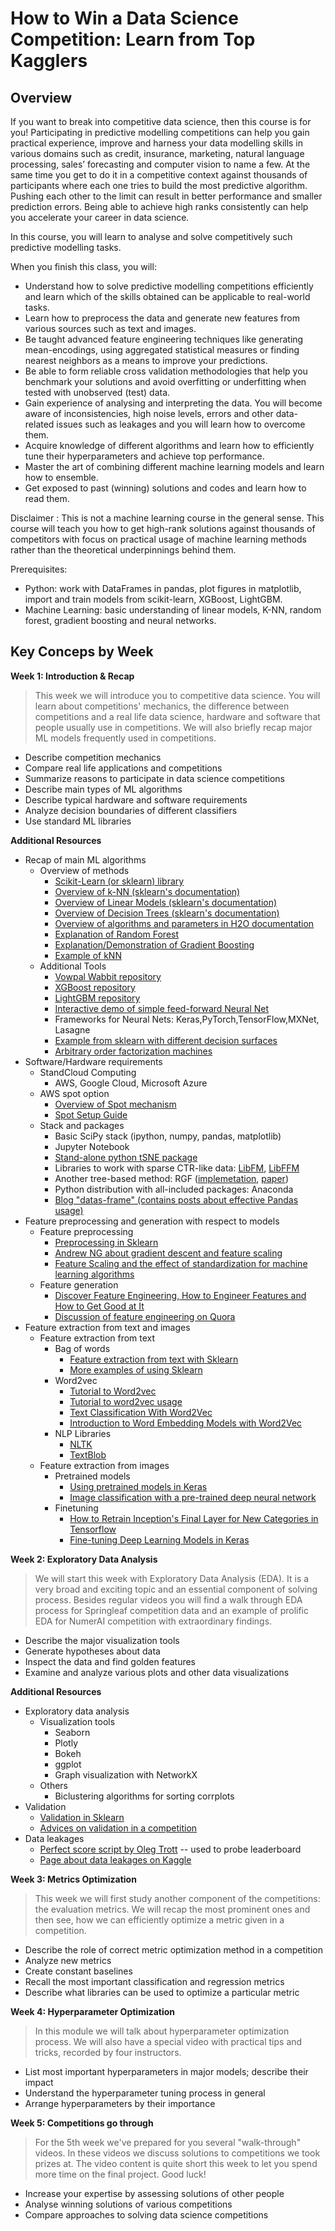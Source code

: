 # How to Win a Data Science Competition: Learn from Top Kagglers

## Overview

If you want to break into competitive data science, then this course is for you! Participating in predictive modelling competitions can help you gain practical experience, improve and harness your data modelling skills in various domains such as credit, insurance, marketing, natural language processing, sales’ forecasting and computer vision to name a few. At the same time you get to do it in a competitive context against thousands of participants where each one tries to build the most predictive algorithm. Pushing each other to the limit can result in better performance and smaller prediction errors. Being able to achieve high ranks consistently can help you accelerate your career in data science.

In this course, you will learn to analyse and solve competitively such predictive modelling tasks. 

When you finish this class, you will:

- Understand how to solve predictive modelling competitions efficiently and learn which of the skills obtained can be applicable to real-world tasks.
- Learn how to preprocess the data and generate new features from various sources such as text and images.
- Be taught advanced feature engineering techniques like generating mean-encodings, using aggregated statistical measures or finding nearest neighbors as a means to improve your predictions.
- Be able to form reliable cross validation methodologies that help you benchmark your solutions and avoid overfitting or underfitting when tested with unobserved (test) data. 
- Gain experience of analysing and interpreting the data. You will become aware of inconsistencies, high noise levels, errors and other data-related issues such as leakages and you will learn how to overcome them. 
- Acquire knowledge of different algorithms and learn how to efficiently tune their hyperparameters and achieve top performance. 
- Master the art of combining different machine learning models and learn how to ensemble. 
- Get exposed to past (winning) solutions and codes and learn how to read them.

Disclaimer : This is not a machine learning course in the general sense. This course will teach you how to get high-rank solutions against thousands of competitors with focus on practical usage of machine learning methods rather than the theoretical underpinnings behind them.

Prerequisites: 
- Python: work with DataFrames in pandas, plot figures in matplotlib, import and train models from scikit-learn, XGBoost, LightGBM.
- Machine Learning: basic understanding of linear models, K-NN, random forest, gradient boosting and neural networks.

## Key Conceps by Week

**Week 1: Introduction & Recap**

> This week we will introduce you to competitive data science. You will learn about competitions' mechanics, the difference between competitions and a real life data science, hardware and software that people usually use in competitions. We will also briefly recap major ML models frequently used in competitions.

- Describe competition mechanics
- Compare real life applications and competitions
- Summarize reasons to participate in data science competitions
- Describe main types of ML algorithms
- Describe typical hardware and software requirements
- Analyze decision boundaries of different classifiers
- Use standard ML libraries

**Additional Resources**

- Recap of main ML algorithms
  - Overview of methods
    - [Scikit-Learn (or sklearn) library](http://scikit-learn.org/)
    - [Overview of k-NN (sklearn's documentation)](http://scikit-learn.org/stable/modules/neighbors.html)
    - [Overview of Linear Models (sklearn's documentation)](http://scikit-learn.org/stable/modules/linear_model.html)
    - [Overview of Decision Trees (sklearn's documentation)](http://scikit-learn.org/stable/modules/tree.html)
    - [Overview of algorithms and parameters in H2O documentation](http://docs.h2o.ai/h2o/latest-stable/h2o-docs/data-science.html)
    - [Explanation of Random Forest](https://www.datasciencecentral.com/profiles/blogs/random-forests-explained-intuitively)
    - [Explanation/Demonstration of Gradient Boosting](http://arogozhnikov.github.io/2016/06/24/gradient_boosting_explained.html)
    - [Example of kNN](https://www.analyticsvidhya.com/blog/2018/03/introduction-k-neighbours-algorithm-clustering/)
  - Additional Tools
    - [Vowpal Wabbit repository](https://github.com/JohnLangford/vowpal_wabbit)
    - [XGBoost repository](https://github.com/dmlc/xgboost)
    - [LightGBM repository](https://github.com/Microsoft/LightGBM)
    - [Interactive demo of simple feed-forward Neural Net](http://playground.tensorflow.org/)
    - Frameworks for Neural Nets: Keras,PyTorch,TensorFlow,MXNet, Lasagne
    - [Example from sklearn with different decision surfaces](http://scikit-learn.org/stable/auto_examples/classification/plot_classifier_comparison.html)
    - [Arbitrary order factorization machines](https://github.com/geffy/tffm)
- Software/Hardware requirements
  - StandCloud Computing
    - AWS, Google Cloud, Microsoft Azure
  - AWS spot option
    - [Overview of Spot mechanism](http://docs.aws.amazon.com/AWSEC2/latest/UserGuide/using-spot-instances.html)
    - [Spot Setup Guide](http://www.datasciencebowl.com/aws_guide/)
  - Stack and packages
    - Basic SciPy stack (ipython, numpy, pandas, matplotlib)
    - Jupyter Notebook
    - [Stand-alone python tSNE package](https://github.com/danielfrg/tsne)
    - Libraries to work with sparse CTR-like data: [LibFM](http://www.libfm.org/), [LibFFM](https://www.csie.ntu.edu.tw/~cjlin/libffm/)
    - Another tree-based method: RGF ([implemetation](https://github.com/baidu/fast_rgf), [paper](https://arxiv.org/pdf/1109.0887.pdf))
    - Python distribution with all-included packages: Anaconda
    - [Blog "datas-frame" (contains posts about effective Pandas usage)](https://tomaugspurger.github.io/)
- Feature preprocessing and generation with respect to models
  - Feature preprocessing
    - [Preprocessing in Sklearn](http://scikit-learn.org/stable/modules/preprocessing.html)
    - [Andrew NG about gradient descent and feature scaling](https://www.coursera.org/learn/machine-learning/lecture/xx3Da/gradient-descent-in-practice-i-feature-scaling)
    - [Feature Scaling and the effect of standardization for machine learning algorithms](http://sebastianraschka.com/Articles/2014_about_feature_scaling.html)
  - Feature generation
    - [Discover Feature Engineering, How to Engineer Features and How to Get Good at It](https://machinelearningmastery.com/discover-feature-engineering-how-to-engineer-features-and-how-to-get-good-at-it/)
    - [Discussion of feature engineering on Quora](https://www.quora.com/What-are-some-best-practices-in-Feature-Engineering)
- Feature extraction from text and images
  - Feature extraction from text
    - Bag of words
      - [Feature extraction from text with Sklearn](http://scikit-learn.org/stable/modules/feature_extraction.html)
      - [More examples of using Sklearn](https://andhint.github.io/machine-learning/nlp/Feature-Extraction-From-Text/)
    - Word2vec
      - [Tutorial to Word2vec](https://www.tensorflow.org/tutorials/word2vec)
      - [Tutorial to word2vec usage](https://rare-technologies.com/word2vec-tutorial/)
      - [Text Classification With Word2Vec](http://nadbordrozd.github.io/blog/2016/05/20/text-classification-with-word2vec/)
      - [Introduction to Word Embedding Models with Word2Vec](https://taylorwhitten.github.io/blog/word2vec)
    - NLP Libraries
      - [NLTK](http://www.nltk.org/)
      - [TextBlob](https://github.com/sloria/TextBlob)
  - Feature extraction from images
    - Pretrained models
      - [Using pretrained models in Keras](https://keras.io/applications/)
      - [Image classification with a pre-trained deep neural network](https://www.kernix.com/blog/image-classification-with-a-pre-trained-deep-neural-network_p11)
    - Finetuning
      - [How to Retrain Inception's Final Layer for New Categories in Tensorflow](https://www.tensorflow.org/tutorials/image_retraining)
      - [Fine-tuning Deep Learning Models in Keras](https://flyyufelix.github.io/2016/10/08/fine-tuning-in-keras-part2.html)


**Week 2: Exploratory Data Analysis**

> We will start this week with Exploratory Data Analysis (EDA). It is a very broad and exciting topic and an essential component of solving process. Besides regular videos you will find a walk through EDA process for Springleaf competition data and an example of prolific EDA for NumerAI competition with extraordinary findings.

- Describe the major visualization tools
- Generate hypotheses about data
- Inspect the data and find golden features
- Examine and analyze various plots and other data visualizations

**Additional Resources**

- Exploratory data analysis
    - Visualization tools
        - Seaborn
        - Plotly
        - Bokeh
        - ggplot
        - Graph visualization with NetworkX
    - Others
        - Biclustering algorithms for sorting corrplots
- Validation
    - [Validation in Sklearn](http://scikit-learn.org/stable/modules/cross_validation.html)
    - [Advices on validation in a competition](http://www.chioka.in/how-to-select-your-final-models-in-a-kaggle-competitio/)
- Data leakages
    - [Perfect score script by Oleg Trott](https://www.kaggle.com/olegtrott/the-perfect-score-script) -- used to probe leaderboard
    - [Page about data leakages on Kaggle](https://www.kaggle.com/wiki/Leakage)

**Week 3: Metrics Optimization**

> This week we will first study another component of the competitions: the evaluation metrics. We will recap the most prominent ones and then see, how we can efficiently optimize a metric given in a competition.

- Describe the role of correct metric optimization method in a competition
- Analyze new metrics
- Create constant baselines
- Recall the most important classification and regression metrics
- Describe what libraries can be used to optimize a particular metric

**Week 4: Hyperparameter Optimization**

> In this module we will talk about hyperparameter optimization process. We will also have a special video with practical tips and tricks, recorded by four instructors.

- List most important hyperparameters in major models; describe their impact
- Understand the hyperparameter tuning process in general
- Arrange hyperparameters by their importance

**Week 5: Competitions go through**

> For the 5th week we've prepared for you several "walk-through" videos. In these videos we discuss solutions to competitions we took prizes at. The video content is quite short this week to let you spend more time on the final project. Good luck!

- Increase your expertise by assessing solutions of other people
- Analyse winning solutions of various competitions
- Compare approaches to solving data science competitions
